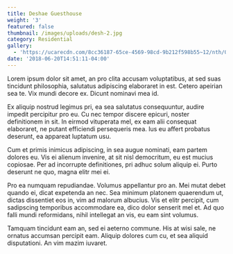 ```yaml
---
title: Deshae Guesthouse
weight: '3'
featured: false
thumbnail: /images/uploads/desh-2.jpg
category: Residential
gallery:
  - 'https://ucarecdn.com/8cc36187-65ce-4569-98cd-9b212f598b55~12/nth/0/'
date: '2018-06-20T14:51:11-04:00'
---
```

Lorem ipsum dolor sit amet, an pro clita accusam voluptatibus, at sed suas tincidunt philosophia, salutatus adipiscing elaboraret in est. Cetero apeirian sea te. Vix mundi decore ex. Dicunt nominavi mea id.



Ex aliquip nostrud legimus pri, ea sea salutatus consequuntur, audire impedit percipitur pro eu. Cu nec tempor discere epicuri, noster definitionem in sit. In eirmod vituperata mel, ex eam alii consequat elaboraret, ne putant efficiendi persequeris mea. Ius eu affert probatus deserunt, ea appareat luptatum usu.



Cum et primis inimicus adipiscing, in sea augue nominati, eam partem dolores eu. Vis ei alienum invenire, at sit nisl democritum, eu est mucius copiosae. Per ad incorrupte definitiones, pri adhuc solum aliquip ei. Purto deserunt ne quo, magna elitr mei ei.



Pro ea numquam repudiandae. Volumus appellantur pro an. Mei mutat debet quando ei, dicat expetenda an nec. Sea minimum platonem quaerendum ut, dictas dissentiet eos in, vim ad malorum albucius. Vis et elitr percipit, cum sadipscing temporibus accommodare ea, dico dolor senserit mel et. Ad quo falli mundi reformidans, nihil intellegat an vis, eu eam sint volumus.



Tamquam tincidunt eam an, sed ei aeterno commune. His at wisi sale, ne ornatus accumsan percipit eam. Aliquip dolores cum cu, et sea aliquid disputationi. An vim mazim iuvaret.
